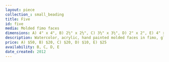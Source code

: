 ```yaml
---
layout: piece
collection_: small_beading
title: Five
id: five
media: Molded fimo faces
dimensions: A) 4" x 4", B) 2½" x 2½", C) 3½" x 3½", D) 2" x 2", E) 4" x 5"
description: Watercolor, acrylic, hand painted molded faces in fimo, glazed with wood and peyote seed beads.
price: A) $50, B) $20, C) $20, D) $10, E) $25
availability: B, C, D, E
date_created: 2012
---
```

